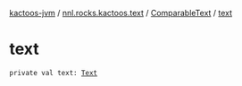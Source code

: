 [kactoos-jvm](../../index.md) / [nnl.rocks.kactoos.text](../index.md) / [ComparableText](index.md) / [text](./text.md)

# text

`private val text: `[`Text`](../../nnl.rocks.kactoos/-text/index.md)